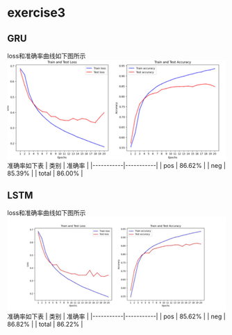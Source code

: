 # exercise3
## GRU
loss和准确率曲线如下图所示
![本地图片](curve/1.jpg)
准确率如下表
| 类别      | 准确率       | 
|-----------|-----------|
| pos    | 86.62%     | 
| neg     |   85.39%   | 
| total     | 86.00%     | 

## LSTM
loss和准确率曲线如下图所示
![本地图片](curve/2.jpeg)
准确率如下表
| 类别      | 准确率       | 
|-----------|-----------|
| pos    | 85.62%     | 
| neg     |   86.82%   | 
| total     | 86.22%     | 
